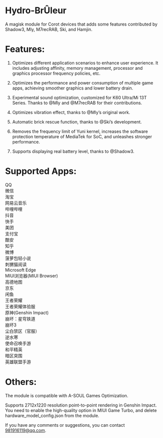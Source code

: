 # Hydro-BrÛleur
A magisk module for Corot devices that adds some features contributed by Shadow3, Mly, M7recRAB, Ski, and Hamjin.

# Features:
  1. Optimizes different application scenarios to enhance user experience. It includes adjusting affinity, memory management, processor and graphics processor frequency policies, etc.
  
  2. Optimizes the performance and power consumption of multiple game apps, achieving smoother graphics and lower battery drain.
  
  3. Experimental sound optimization, customized for K60 Ultra/Mi 13T Series. Thanks to @Mly and @M7recRAB for their contributions.
  
  4. Optimizes vibration effect, thanks to @Mly’s original work.
  
  5. Automatic brick rescue function, thanks to @Ski’s development.
  
  6. Removes the frequency limit of Yuni kernel, increases the software protection temperature of MediaTek for SoC, and unleashes stronger performance.
  
  7. Supports displaying real battery level, thanks to @Shadow3.

# Supported Apps:
QQ<br>
微信<br>
淘宝<br>
网易云音乐<br>
哔哩哔哩<br>
抖音<br>
快手<br>
美团<br>
支付宝<br>
酷安<br>
知乎<br>
微博<br>
菠萝包轻小说<br>
刺猬猫阅读<br>
Microsoft Edge<br>
MIUI浏览器(MIUI Browser)<br>
高德地图<br>
京东<br>
闲鱼<br>
王者荣耀<br>
王者荣耀体验服<br>
原神(Genshin Impact)<br>
崩坏：星穹铁道<br>
崩坏3<br>
尘白禁区（官服）<br>
逆水寒<br>
使命召唤手游<br>
和平精英<br>
暗区突围<br>
英雄联盟手游<br>

# Others:
The module is compatible with A-SOUL Games Optimization.

Supports 2712x1220 resolution point-to-point rendering in Genshin Impact. You need to enable the high-quality option in MIUI Game Turbo, and delete hardware_model_config.json from the module.

If you have any comments or suggestions, you can contact 981916119@qq.com.
